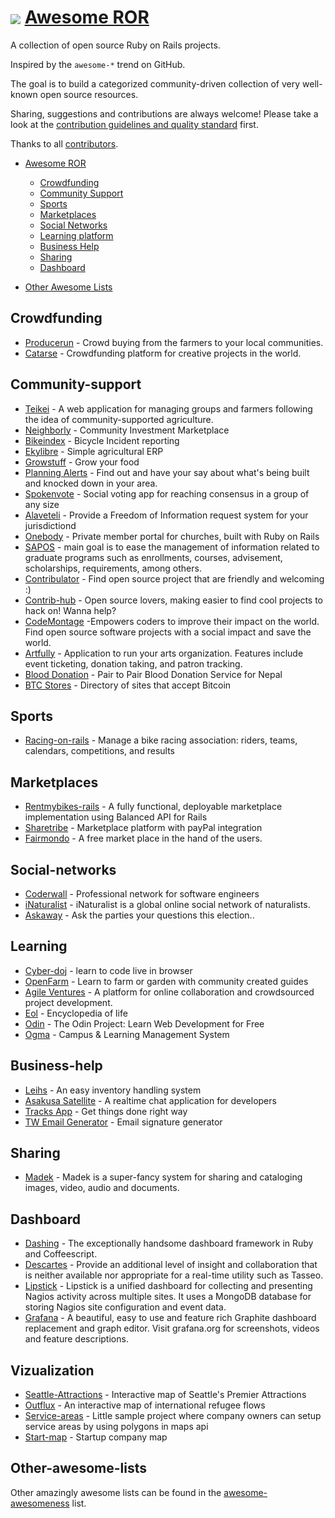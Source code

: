 # <img src="http://rubyonrails.org/images/rails.png" align="absmiddle"/> <a href="#">Awesome ROR</a>

A collection of open source Ruby on Rails projects.

Inspired by the `awesome-*` trend on GitHub.

The goal is to build a categorized community-driven collection of very well-known open source resources.

Sharing, suggestions and contributions are always welcome! Please take a look at the [contribution guidelines and quality standard](https://github.com/itmilos/awesome-open-ror/blob/master/CONTRIBUTING.md) first.

Thanks to all [contributors](https://github.com/itmilos/awesome-open-ror/graphs/contributors).

* [Awesome ROR](#awesome-ror)
  * [Crowdfunding](#crowdfunding)
  * [Community Support](#community-support)
  * [Sports](#sports)
  * [Marketplaces](#marketplaces)
  * [Social Networks](#social-networks)
  * [Learning platform](#learning)
  * [Business Help](#business-help)
  * [Sharing](#sharing)
  * [Dashboard](#dashboard)

* [Other Awesome Lists](#other-awesome-lists)

## Crowdfunding 

* [Producerun](https://github.com/producerun/producerun) - Crowd buying from the farmers to your local communities.
* [Catarse](https://github.com/catarse/catarse) - Crowdfunding platform for creative projects in the world.

## Community-support 

* [Teikei](https://github.com/teikei/teikei) - A web application for managing groups and farmers following the idea of community-supported agriculture.
* [Neighborly](https://github.com/neighborly/) - Community Investment Marketplace 
* [Bikeindex](https://github.com/bikeindex/bike_index) - Bicycle Incident reporting
* [Ekylibre](https://github.com/ekylibre/ekylibre) - Simple agricultural ERP 
* [Growstuff](https://github.com/Growstuff/growstuff) - Grow your food
* [Planning Alerts](https://github.com/openaustralia/planningalerts-app) - Find out and have your say about what's being built and knocked down in your area.
* [Spokenvote](https://github.com/Spokenvote/spokenvote) - Social voting app for reaching consensus in a group of any size
* [Alaveteli](https://github.com/mysociety/alaveteli) - Provide a Freedom of Information request system for your jurisdictiond
* [Onebody](https://github.com/churchio/onebody) - Private member portal for churches, built with Ruby on Rails 
* [SAPOS](https://github.com/gems-uff/sapos) - main goal is to ease the management of information related to graduate programs such as enrollments, courses, advisement, scholarships, requirements, among others.
* [Contribulator](https://github.com/andrew/contribulator) - Find open source project that are friendly and welcoming :)
* [Contrib-hub](https://github.com/orendon/contrib-hub) - Open source lovers, making easier to find cool projects to hack on! Wanna help?
* [CodeMontage](https://github.com/CodeMontageHQ/codemontage) -Empowers coders to improve their impact on the world. Find open source software projects with a social impact and save the world.
* [Artfully](https://github.com/fracturedatlas/artfully_app) - Application to run your arts organization. Features include event ticketing, donation taking, and patron tracking. 
* [Blood Donation](https://github.com/OpenSourceForNepal/BloodDonation) - Pair to Pair Blood Donation Service for Nepal
* [BTC Stores](https://github.com/paladini/btc-stores) -  Directory of sites that accept Bitcoin

## Sports 

* [Racing-on-rails](https://github.com/scottwillson/racing_on_rails) - Manage a bike racing association: riders, teams, calendars, competitions, and results

## Marketplaces

* [Rentmybikes-rails](https://github.com/balanced/rentmybikes-rails) - A fully functional, deployable marketplace implementation using Balanced API for Rails
* [Sharetribe](https://www.sharetribe.com) - Marketplace platform with payPal integration
* [Fairmondo](https://github.com/fairmondo/fairmondo) - A free market place in the hand of the users. 


## Social-networks

* [Coderwall](https://coderwall.com/) - Professional network for software engineers 
* [iNaturalist](https://github.com/inaturalist/inaturalist) - iNaturalist is a global online social network of naturalists.
* [Askaway](https://github.com/askaway/askaway) - Ask the parties your questions this election.. 

## Learning

* [Cyber-doj](http://cyber-dojo.org/) - learn to code live in browser
* [OpenFarm](https://github.com/openfarmcc/OpenFarm) - Learn to farm or garden with community created guides
* [Agile Ventures](https://github.com/AgileVentures/WebsiteOne) - A platform for online collaboration and crowdsourced project development.
* [Eol](https://github.com/EOL/eol) - Encyclopedia of life
* [Odin](https://github.com/EOL/eol) - The Odin Project: Learn Web Development for Free
* [Ogma](https://github.com/maxcobmara/ogma) - Campus & Learning Management System


## Business-help

* [Leihs](https://github.com/zhdk/leihs) - An easy inventory handling system 
* [Asakusa Satellite](http://www.codefirst.org/AsakusaSatellite) - A realtime chat application for developers 
* [Tracks App](https://github.com/TracksApp/tracksapp.github.com) - Get things done right way
* [TW Email Generator](https://github.com/andrewshawcare/thoughtworks-email-signature-generator) - Email signature generator

## Sharing 

* [Madek](https://github.com/zhdk/madek) - Madek is a super-fancy system for sharing and cataloging images, video, audio and documents.

## Dashboard 

* [Dashing](http://shopify.github.com/dashing/) - The exceptionally handsome dashboard framework in Ruby and Coffeescript. 
* [Descartes](https://github.com/obfuscurity/descartes) - Provide an additional level of insight and collaboration that is neither available nor appropriate for a real-time utility such as Tasseo.
* [Lipstick](https://github.com/obfuscurity/lipstick) -  Lipstick is a unified dashboard for collecting and presenting Nagios activity across multiple sites. It uses a MongoDB database for storing Nagios site configuration and event data.
* [Grafana](https://github.com/obfuscurity/grafana) - A beautiful, easy to use and feature rich Graphite dashboard replacement and graph editor. Visit grafana.org for screenshots, videos and feature descriptions.

## Vizualization 

* [Seattle-Attractions](https://github.com/Seattle-Attractions/map) - Interactive map of Seattle's Premier Attractions
* [Outflux](http://outflux.herokuapp.com/) - An interactive map of international refugee flows 
* [Service-areas](https://github.com/ivancrneto/service-areas) - Little sample project where company owners can setup service areas by using polygons in maps api
* [Start-map](https://start-map.herokuapp.com) - Startup company map 


## Other-awesome-lists 

Other amazingly awesome lists can be found in the [awesome-awesomeness](https://github.com/bayandin/awesome-awesomeness) list.
